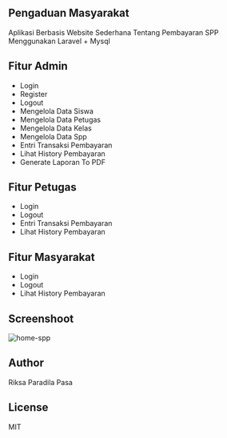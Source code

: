 ## Pengaduan Masyarakat
Aplikasi Berbasis Website Sederhana Tentang Pembayaran SPP Menggunakan Laravel + Mysql

## Fitur Admin
- Login
- Register
- Logout
- Mengelola Data Siswa
- Mengelola Data Petugas
- Mengelola Data Kelas
- Mengelola Data Spp
- Entri Transaksi Pembayaran
- Lihat History Pembayaran
- Generate Laporan To PDF

## Fitur Petugas
- Login
- Logout
- Entri Transaksi Pembayaran
- Lihat History Pembayaran

## Fitur Masyarakat
- Login
- Logout
- Lihat History Pembayaran

## Screenshoot
![home-spp](https://user-images.githubusercontent.com/43676356/81765550-4943b700-94fe-11ea-899f-7a2da1cec90d.PNG)

## Author
Riksa Paradila Pasa

## License
MIT
